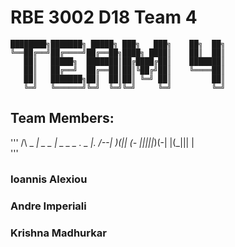 # RBE 3002 D18 Team 4

```
████████╗███████╗ █████╗ ███╗   ███╗    ██╗  ██╗
╚══██╔══╝██╔════╝██╔══██╗████╗ ████║    ██║  ██║
   ██║   █████╗  ███████║██╔████╔██║    ███████║
   ██║   ██╔══╝  ██╔══██║██║╚██╔╝██║    ╚════██║
   ██║   ███████╗██║  ██║██║ ╚═╝ ██║         ██║
   ╚═╝   ╚══════╝╚═╝  ╚═╝╚═╝     ╚═╝         ╚═╝
```

## Team Members:
'''
 /\  _  _| _ _  | _  _  _ _. _ |.
/--\| )(_|| (-  |||||_)(-| |(_|||
                    |             
'''

### Ioannis Alexiou
### Andre Imperiali
### Krishna Madhurkar
